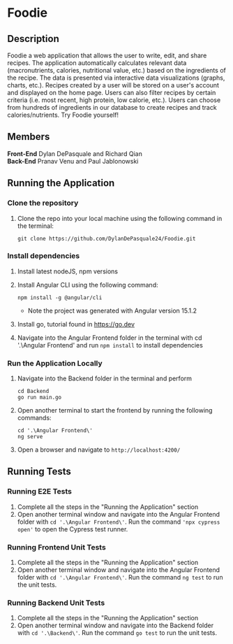 # Foodie
## Description 
Foodie a web application that allows the user to write, edit, and share recipes. The application automatically calculates relevant data (macronutrients, calories, nutritional value, etc.) based on the ingredients of the recipe. The data is presented via interactive data visualizations (graphs, charts, etc.). Recipes created by a user will be stored on a user's account and displayed on the home page. Users can also filter recipes by certain criteria (i.e. most recent, high protein, low calorie, etc.). Users can choose from hundreds of ingredients in our database to create recipes and track calories/nutrients. Try Foodie yourself! 
## Members
**Front-End**
 Dylan DePasquale and Richard Qian  
 **Back-End**
Pranav Venu and Paul Jablonowski

## Running the Application
### Clone the repository
1. Clone the repo into your local machine using the following command in the terminal: 
    ```console
    git clone https://github.com/DylanDePasquale24/Foodie.git
    ```

### Install dependencies
 1. Install latest nodeJS, npm versions
   
 2. Install Angular CLI using the following command: 
    ```console
    npm install -g @angular/cli
    ```
    * Note the project was generated with Angular version 15.1.2

 3. Install go, tutorial found in https://go.dev

 4. Navigate into the Angular Frontend folder in the terminal with cd '.\Angular Frontend\' and run ```npm install``` to install dependencies

### Run the Application Locally
 1. Navigate into the Backend folder in the terminal and perform
    ```console
    cd Backend
    go run main.go
    ```
 2. Open another terminal to start the frontend by running the following commands:
    ```console
    cd '.\Angular Frontend\'
    ng serve
    ```
 3. Open a browser and navigate to `http://localhost:4200/`

## Running Tests

### Running E2E Tests
 1. Complete all the steps in the "Running the Application" section
 2. Open another terminal window and navigate into the Angular Frontend folder with `cd '.\Angular Frontend\'`. Run the command `'npx cypress open'` to open the Cypress test runner.

### Running Frontend Unit Tests
 1. Complete all the steps in the "Running the Application" section
 2. Open another terminal window and navigate into the Angular Frontend folder with `cd '.\Angular Frontend\'`. Run the command `ng test` to run the unit tests.

### Running Backend Unit Tests
 1. Complete all the steps in the "Running the Application" section
 2. Open another terminal window and navigate into the Backend folder with `cd '.\Backend\'`. Run the command `go test` to run the unit tests.
